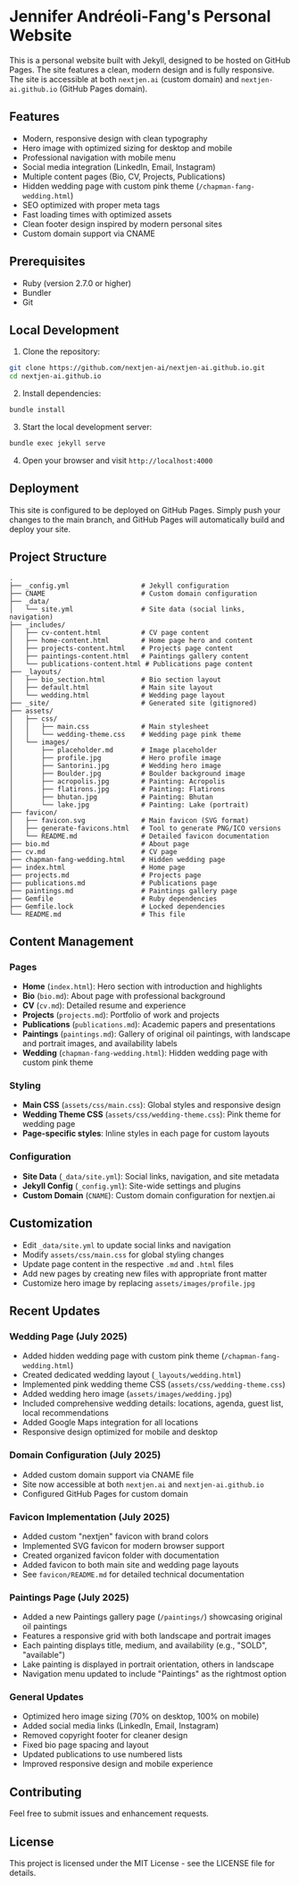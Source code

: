# Jennifer Andréoli-Fang's Personal Website

This is a personal website built with Jekyll, designed to be hosted on GitHub Pages. The site features a clean, modern design and is fully responsive. The site is accessible at both `nextjen.ai` (custom domain) and `nextjen-ai.github.io` (GitHub Pages domain).

## Features

- Modern, responsive design with clean typography
- Hero image with optimized sizing for desktop and mobile
- Professional navigation with mobile menu
- Social media integration (LinkedIn, Email, Instagram)
- Multiple content pages (Bio, CV, Projects, Publications)
- Hidden wedding page with custom pink theme (`/chapman-fang-wedding.html`)
- SEO optimized with proper meta tags
- Fast loading times with optimized assets
- Clean footer design inspired by modern personal sites
- Custom domain support via CNAME

## Prerequisites

- Ruby (version 2.7.0 or higher)
- Bundler
- Git

## Local Development

1. Clone the repository:
```bash
git clone https://github.com/nextjen-ai/nextjen-ai.github.io.git
cd nextjen-ai.github.io
```

2. Install dependencies:
```bash
bundle install
```

3. Start the local development server:
```bash
bundle exec jekyll serve
```

4. Open your browser and visit `http://localhost:4000`

## Deployment

This site is configured to be deployed on GitHub Pages. Simply push your changes to the main branch, and GitHub Pages will automatically build and deploy your site.

## Project Structure

```
.
├── _config.yml                  # Jekyll configuration
├── CNAME                        # Custom domain configuration
├── _data/
│   └── site.yml                 # Site data (social links, navigation)
├── _includes/
│   ├── cv-content.html          # CV page content
│   ├── home-content.html        # Home page hero and content
│   ├── projects-content.html    # Projects page content
│   ├── paintings-content.html   # Paintings gallery content
│   └── publications-content.html # Publications page content
├── _layouts/
│   ├── bio_section.html         # Bio section layout
│   ├── default.html             # Main site layout
│   └── wedding.html             # Wedding page layout
├── _site/                       # Generated site (gitignored)
├── assets/
│   ├── css/
│   │   ├── main.css             # Main stylesheet
│   │   └── wedding-theme.css    # Wedding page pink theme
│   └── images/
│       ├── placeholder.md       # Image placeholder
│       ├── profile.jpg          # Hero profile image
│       ├── Santorini.jpg        # Wedding hero image
│       ├── Boulder.jpg          # Boulder background image
│       ├── acropolis.jpg        # Painting: Acropolis
│       ├── flatirons.jpg        # Painting: Flatirons
│       ├── bhutan.jpg           # Painting: Bhutan
│       └── lake.jpg             # Painting: Lake (portrait)
├── favicon/
│   ├── favicon.svg              # Main favicon (SVG format)
│   ├── generate-favicons.html   # Tool to generate PNG/ICO versions
│   └── README.md                # Detailed favicon documentation
├── bio.md                       # About page
├── cv.md                        # CV page
├── chapman-fang-wedding.html    # Hidden wedding page
├── index.html                   # Home page
├── projects.md                  # Projects page
├── publications.md              # Publications page
├── paintings.md                 # Paintings gallery page
├── Gemfile                      # Ruby dependencies
├── Gemfile.lock                 # Locked dependencies
└── README.md                    # This file
```

## Content Management

### Pages
- **Home** (`index.html`): Hero section with introduction and highlights
- **Bio** (`bio.md`): About page with professional background
- **CV** (`cv.md`): Detailed resume and experience
- **Projects** (`projects.md`): Portfolio of work and projects
- **Publications** (`publications.md`): Academic papers and presentations
- **Paintings** (`paintings.md`): Gallery of original oil paintings, with landscape and portrait images, and availability labels
- **Wedding** (`chapman-fang-wedding.html`): Hidden wedding page with custom pink theme

### Styling
- **Main CSS** (`assets/css/main.css`): Global styles and responsive design
- **Wedding Theme CSS** (`assets/css/wedding-theme.css`): Pink theme for wedding page
- **Page-specific styles**: Inline styles in each page for custom layouts

### Configuration
- **Site Data** (`_data/site.yml`): Social links, navigation, and site metadata
- **Jekyll Config** (`_config.yml`): Site-wide settings and plugins
- **Custom Domain** (`CNAME`): Custom domain configuration for nextjen.ai

## Customization

- Edit `_data/site.yml` to update social links and navigation
- Modify `assets/css/main.css` for global styling changes
- Update page content in the respective `.md` and `.html` files
- Add new pages by creating new files with appropriate front matter
- Customize hero image by replacing `assets/images/profile.jpg`

## Recent Updates

### Wedding Page (July 2025)
- Added hidden wedding page with custom pink theme (`/chapman-fang-wedding.html`)
- Created dedicated wedding layout (`_layouts/wedding.html`)
- Implemented pink wedding theme CSS (`assets/css/wedding-theme.css`)
- Added wedding hero image (`assets/images/wedding.jpg`)
- Included comprehensive wedding details: locations, agenda, guest list, local recommendations
- Added Google Maps integration for all locations
- Responsive design optimized for mobile and desktop

### Domain Configuration (July 2025)
- Added custom domain support via CNAME file
- Site now accessible at both `nextjen.ai` and `nextjen-ai.github.io`
- Configured GitHub Pages for custom domain

### Favicon Implementation (July 2025)
- Added custom "nextjen" favicon with brand colors
- Implemented SVG favicon for modern browser support
- Created organized favicon folder with documentation
- Added favicon to both main site and wedding page layouts
- See `favicon/README.md` for detailed technical documentation

### Paintings Page (July 2025)
- Added a new Paintings gallery page (`/paintings/`) showcasing original oil paintings
- Features a responsive grid with both landscape and portrait images
- Each painting displays title, medium, and availability (e.g., "SOLD", "available")
- Lake painting is displayed in portrait orientation, others in landscape
- Navigation menu updated to include "Paintings" as the rightmost option

### General Updates
- Optimized hero image sizing (70% on desktop, 100% on mobile)
- Added social media links (LinkedIn, Email, Instagram)
- Removed copyright footer for cleaner design
- Fixed bio page spacing and layout
- Updated publications to use numbered lists
- Improved responsive design and mobile experience

## Contributing

Feel free to submit issues and enhancement requests.

## License

This project is licensed under the MIT License - see the LICENSE file for details. 